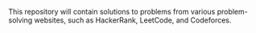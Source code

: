 This repository will contain solutions to problems from various problem-solving websites, such as HackerRank, LeetCode, and Codeforces.

